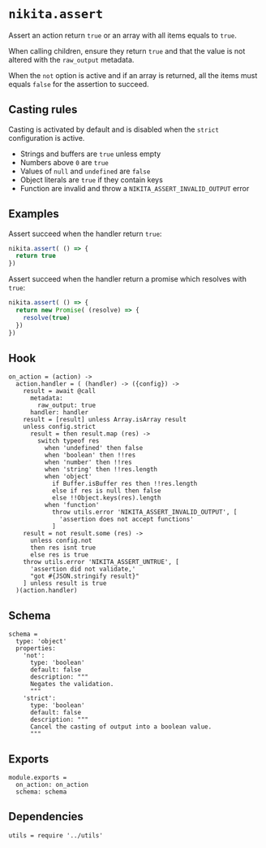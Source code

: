 
# `nikita.assert`

Assert an action return `true` or an array with all items equals to `true`.

When calling children, ensure they return `true` and that the value is not altered
with the `raw_output` metadata.

When the `not` option is active and if an array is returned, all the items must
equals `false` for the assertion to succeed.

## Casting rules

Casting is activated by default and is disabled when the `strict` configuration
is active.

- Strings and buffers are `true` unless empty
- Numbers above `0` are `true`
- Values of `null` and `undefined` are `false`
- Object literals are `true` if they contain keys
- Function are invalid and throw a `NIKITA_ASSERT_INVALID_OUTPUT` error

## Examples

Assert succeed when the handler return `true`:

```js
nikita.assert( () => {
  return true
})
```

Assert succeed when the handler return a promise which resolves with `true`:

```js
nikita.assert( () => {
  return new Promise( (resolve) => {
    resolve(true)
  })
})
```

## Hook

    on_action = (action) ->
      action.handler = ( (handler) -> ({config}) ->
        result = await @call
          metadata:
            raw_output: true
          handler: handler
        result = [result] unless Array.isArray result
        unless config.strict
          result = then result.map (res) ->
            switch typeof res
              when 'undefined' then false
              when 'boolean' then !!res
              when 'number' then !!res
              when 'string' then !!res.length
              when 'object'
                if Buffer.isBuffer res then !!res.length
                else if res is null then false
                else !!Object.keys(res).length
              when 'function'
                throw utils.error 'NIKITA_ASSERT_INVALID_OUTPUT', [
                  'assertion does not accept functions'
                ]
        result = not result.some (res) ->
          unless config.not
          then res isnt true
          else res is true
        throw utils.error 'NIKITA_ASSERT_UNTRUE', [
          'assertion did not validate,'
          "got #{JSON.stringify result}"
        ] unless result is true
      )(action.handler)

## Schema

    schema =
      type: 'object'
      properties:
        'not':
          type: 'boolean'
          default: false
          description: """
          Negates the validation.
          """
        'strict':
          type: 'boolean'
          default: false
          description: """
          Cancel the casting of output into a boolean value.
          """

## Exports

    module.exports =
      on_action: on_action
      schema: schema

## Dependencies

    utils = require '../utils'
